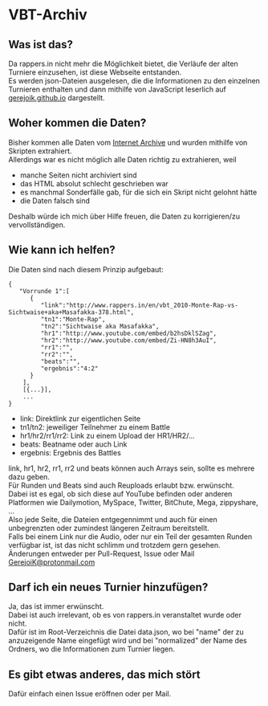 # VBT-Archiv

## Was ist das?
Da rappers.in nicht mehr die Möglichkeit bietet, die Verläufe der alten Turniere einzusehen, ist diese Webseite entstanden.  
Es werden json-Dateien ausgelesen, die die Informationen zu den einzelnen Turnieren enthalten und dann mithilfe von JavaScript leserlich auf [gerejoik.github.io](https://gerejoik.github.io) dargestellt.

## Woher kommen die Daten?
Bisher kommen alle Daten vom [Internet Archive](https://web.archive.org) und wurden mithilfe von Skripten extrahiert.  
Allerdings war es nicht möglich alle Daten richtig zu extrahieren, weil
* manche Seiten nicht archiviert sind
* das HTML absolut schlecht geschrieben war
* es manchmal Sonderfälle gab, für die sich ein Skript nicht gelohnt hätte
* die Daten falsch sind

Deshalb würde ich mich über Hilfe freuen, die Daten zu korrigieren/zu vervollständigen.

## Wie kann ich helfen?
Die Daten sind nach diesem Prinzip aufgebaut:
```
{
   "Vorrunde 1":[
      {
         "link":"http://www.rappers.in/en/vbt_2010-Monte-Rap-vs-Sichtwaise+aka+Masafakka-378.html",
         "tn1":"Monte-Rap",
         "tn2":"Sichtwaise aka Masafakka",
         "hr1":"http://www.youtube.com/embed/b2hsDklSZag",
         "hr2":"http://www.youtube.com/embed/Zi-HN8h3AuI",
         "rr1":"",
         "rr2":"",
         "beats":"",
         "ergebnis":"4:2"
      }
    ],
    [{...}],
    ...
}
```
* link: Direktlink zur eigentlichen Seite
* tn1/tn2: jeweiliger Teilnehmer zu einem Battle
* hr1/hr2/rr1/rr2: Link zu einem Upload der HR1/HR2/...
* beats: Beatname oder auch Link
* ergebnis: Ergebnis des Battles

link, hr1, hr2, rr1, rr2 und beats können auch Arrays sein, sollte es mehrere dazu geben.  
Für Runden und Beats sind auch Reuploads erlaubt bzw. erwünscht.  
Dabei ist es egal, ob sich diese auf YouTube befinden oder anderen Platformen wie Dailymotion, MySpace, Twitter, BitChute, Mega, zippyshare, ...  
Also jede Seite, die Dateien entgegennimmt und auch für einen unbegrenzten oder zumindest längeren Zeitraum bereitstellt.  
Falls bei einem Link nur die Audio, oder nur ein Teil der gesamten Runden verfügbar ist, ist das nicht schlimm und trotzdem gern gesehen. 
Änderungen entweder per Pull-Request, Issue oder Mail [GerejoiK@protonmail.com](mailto:GerejoiK@protonmail.com)

## Darf ich ein neues Turnier hinzufügen?
Ja, das ist immer erwünscht.  
Dabei ist auch irrelevant, ob es von rappers.in veranstaltet wurde oder nicht.  
Dafür ist im Root-Verzeichnis die Datei data.json, wo bei "name" der zu anzuzeigende Name eingefügt wird und bei "normalized" der Name des Ordners, wo die Informationen zum Turnier liegen.  

## Es gibt etwas anderes, das mich stört
Dafür einfach einen Issue eröffnen oder per Mail.
